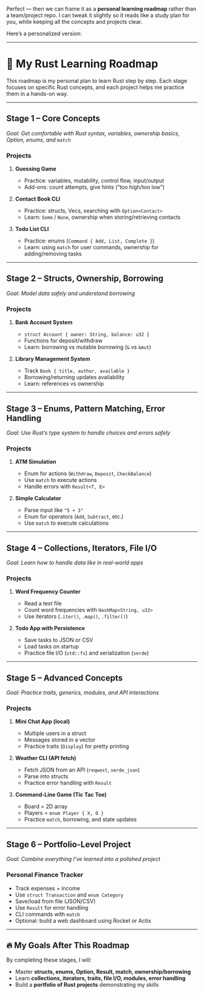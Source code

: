 Perfect — then we can frame it as a **personal learning roadmap** rather than a team/project repo. I can tweak it slightly so it reads like a study plan for you, while keeping all the concepts and projects clear.

Here’s a personalized version:

---

# 🦀 My Rust Learning Roadmap

This roadmap is my personal plan to learn Rust step by step. Each stage focuses on specific Rust concepts, and each project helps me practice them in a hands-on way.

---

## **Stage 1 – Core Concepts**

*Goal: Get comfortable with Rust syntax, variables, ownership basics, Option, enums, and `match`*

### **Projects**

1. **Guessing Game**

   * Practice: variables, mutability, control flow, input/output
   * Add-ons: count attempts, give hints (“too high/too low”)

2. **Contact Book CLI**

   * Practice: structs, Vecs, searching with `Option<Contact>`
   * Learn: `Some` / `None`, ownership when storing/retrieving contacts

3. **Todo List CLI**

   * Practice: enums (`Command { Add, List, Complete }`)
   * Learn: using `match` for user commands, ownership for adding/removing tasks

---

## **Stage 2 – Structs, Ownership, Borrowing**

*Goal: Model data safely and understand borrowing*

### **Projects**

1. **Bank Account System**

   * `struct Account { owner: String, balance: u32 }`
   * Functions for deposit/withdraw
   * Learn: borrowing vs mutable borrowing (`&` vs `&mut`)

2. **Library Management System**

   * Track `Book { title, author, available }`
   * Borrowing/returning updates availability
   * Learn: references vs ownership

---

## **Stage 3 – Enums, Pattern Matching, Error Handling**

*Goal: Use Rust’s type system to handle choices and errors safely*

### **Projects**

1. **ATM Simulation**

   * Enum for actions (`Withdraw`, `Deposit`, `CheckBalance`)
   * Use `match` to execute actions
   * Handle errors with `Result<T, E>`

2. **Simple Calculator**

   * Parse input like `"5 + 3"`
   * Enum for operators (`Add`, `Subtract`, etc.)
   * Use `match` to execute calculations

---

## **Stage 4 – Collections, Iterators, File I/O**

*Goal: Learn how to handle data like in real-world apps*

### **Projects**

1. **Word Frequency Counter**

   * Read a text file
   * Count word frequencies with `HashMap<String, u32>`
   * Use iterators (`.iter()`, `.map()`, `.filter()`)

2. **Todo App with Persistence**

   * Save tasks to JSON or CSV
   * Load tasks on startup
   * Practice file I/O (`std::fs`) and serialization (`serde`)

---

## **Stage 5 – Advanced Concepts**

*Goal: Practice traits, generics, modules, and API interactions*

### **Projects**

1. **Mini Chat App (local)**

   * Multiple users in a struct
   * Messages stored in a vector
   * Practice traits (`Display`) for pretty printing

2. **Weather CLI (API fetch)**

   * Fetch JSON from an API (`reqwest`, `serde_json`)
   * Parse into structs
   * Practice error handling with `Result`

3. **Command-Line Game (Tic Tac Toe)**

   * Board = 2D array
   * Players = `enum Player { X, O }`
   * Practice `match`, borrowing, and state updates

---

## **Stage 6 – Portfolio-Level Project**

*Goal: Combine everything I’ve learned into a polished project*

### **Personal Finance Tracker**

* Track expenses + income
* Use `struct Transaction` and `enum Category`
* Save/load from file (JSON/CSV)
* Use `Result` for error handling
* CLI commands with `match`
* Optional: build a web dashboard using Rocket or Actix

---

## **🔥 My Goals After This Roadmap**

By completing these stages, I will:

* Master **structs, enums, Option, Result, match, ownership/borrowing**
* Learn **collections, iterators, traits, file I/O, modules, error handling**
* Build a **portfolio of Rust projects** demonstrating my skills